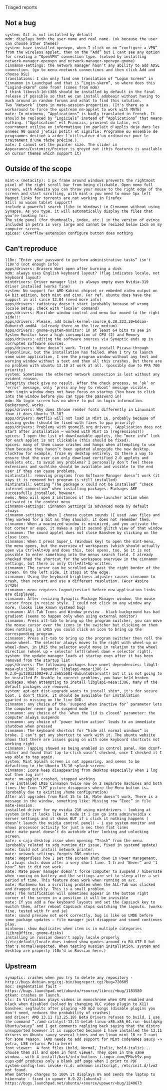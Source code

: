 Triaged reports

Not a bug 
---------
	system: Git is not installed by default
	mdm: displays both the user name and real name. (ok because the user can choose other themes)
	system: have installed openvpn, when I click on on “configure a VPN” from the wireless applet, then on the “Add” but I cant see any option for creating a “OpenVPN” connection type. (solved by installing network-manager-openvpn and network-manager-openvpn-gnome)
	cinnamon-settings: the network manager hasn’t any ability to add ADSL connection. (go to menu->network connections and then click Add and choose DSL) 
	translations: I can only find one translation of “Login Screen” in Cinnamon in Launchpad and that is “Login-skærm”, so where does this “Logind-skærm” come from? (comes from mdm)
	I think libnss3-1d:i386 should be installed by default in the final release if possible so that we can install adobeair without having to muck around in random forums and xchat to find this solution. 
	Two ‘Network’ items in mate-session-properties. (It's there as a workaround to force the upstream nm-applet to work with MATE)
	mate: In mintmenu, “Applications” is badly translated in french. It should be replaced by “Logiciels” instead of “Applications” that means nothing. ("Application" est Francais, provient du Latin, est courrament utilise en informatique (on parlait d'applis deja dans les annees 90 quand j'etais petit) et signifie: Programme ou ensemble de programmes destiné à aider l'utilisateur d'un ordinateur pour le traitement d'une tâche précise.). 
	mate: I cannot set the pointer size. The slider in Appearance/Customize/Pointer is greyed out (this features is available on cursor themes which support it)

Outside of the scope
--------------------
	mint-x (metacity): 1 px frame around windows prevents the rightmost pixel of the right scroll bar from being clickable. Open nemo full screen, with Adwaita you can throw your mouse to the right edge of the screen and start scrolling, with mint-x you need to move 1px left
	Magnet links for torrents are not working in Firefox
	Still no wacom tablet support?
	include a powerful search (like in Windows) in Cinnamon without using Synapse. As you type, it will automatically display the files that you’re looking for.	
	The side panel (for thumbnails, index, etc.) in the version of evince included in petra is very large and cannot be resized below 15cm on my computer screen.
	spices: Coverflow extension configure button does nothing

Can't reproduce
---------------------------------
	l10n: “Enter your password to perform administrative tasks” isn't l10n'd (not enough info)
	apps/drivers: Brasero Wont open after burning a disk
	mdm: always uses English keyboard layout? (flag indicates locale, not keyboard layout)
	mintdrivers: Driver manager list is always empty even Nvidia-319 driver installed (works fine)				
	system: No support for AMD Kabini chipset or embeded video output on 64 bit edition, both mint and cinn. For ref. ubuntu does have the support in all since 12.04 (need more info)
    apps/drivers: radiotray doesn't start (probably because of wrong locale setup, check with "locale" command)
	apps/drivers: Minitube window control and menu bar moved to the right side!!!	
	apps/drivers: Please, add bcmwl-kernel-source_6.30.223.30+bdcom-0ubuntu3_amd64	(already there on the live medium)
	apps/drivers: gnome-system-monitor: in at least 64 bits to see in System Monitor have a high consumption of CPU (2) and Memory
	apps/drivers: editing the software sources via Synaptic ends up in corrupted software sources.	
	apps/drivers: Wine doesn’t work. Tried to install Picasa through Playonlinux, but the installation has failed. When I try to launch some wine application, I see the program window without any text and warning window without a text and then all this crashes. But there are no problem with ubuntu 13.10 at work at all. (possibly due to PPA 700 priority)
	system: Sometimes the ethernet network connection is lost without any evident reason.		
	Integrity check give no result. After the check process, no ‘ok’ or ‘error’ message, only ‘press any key to reboot’ message visible.
	mdm: Login window does not have focus on startup (You have to click into the window before you can type the password in)	
	mdm: No login screen has no where to put in login information. Background, works.
	apps/drivers: Why does Chrome render fonts differently in Linuxmint than it does Ubuntu 13.10?
	apps/drivers: Netflix will not load in Mint 16. probably because of missing gecko (should be fixed with fixes to ppa priority)
	apps/drivers: Problems with gnome15.org drivers. (Application does not start after installation – worked with Mint 15 (regressions?))	
	spices: I open the list of downloadable applets, the “more info” link for each applet is not clickable (this should be fixed).	
	spices: many of them cause crashes and hangs when attempting to use them because they haven’t been updated alongside the new desktop. ClockTow for example, froze my desktop entirely. Is there a way to ensure that the user can only download certified 2.0 applets and desklets etc, to avoid any problems? I personally don’t feel these extensions and suchlike should be available and visible to the end user if they can cause problems.
	mintinstall: removing programs from Software Manager doesn’t work (it says it is removed but program is still installed)
	mintinstall: Getting “The package x could not be installed” “check internet connection” when installing packages. Packages ARE successfully installed, however.	
	nemo: Nemo will open 3 instances of the new-launcher action when activated in the context menu	
	cinnamon-settings: Cinnamon Settings is advanced mode by default always
	cinnamon-settings: When I choose custom sounds (I used .wav files and they worked for a bit as they should), it does not remember them.
    cinnamon: When a maximized window is minimized, and you activate the hot corner or expo, it makes a split second glitch view of that window
	cinnamon: The sound applet does not close Banshee by clicking on the close icon.	
	cinnamon: When I press Super_L (Windows key) to open the mint-menu, the menu opens, but the overview of workspaces (which should actually open via Ctrl+Alt+Up and does this, too) opens, too. So it is not possible to enter something into the menus search field. I already checked thed the shortcut for the workspace overview in the cinnamon settings, but there is only Ctrl+Alt+Up written.	
	cinnamon: The cursor can be scrolled way past the right border of the screen. On the left side, it stops at the edge.
	cinnamon: Using the keyboard brightness adjuster causes cinnamon to crash, then restart and use a different resolution. (Acer Aspire 5742G)
	cinnamon: menu requires Logout/restart before new application links are displayed.
	cinnamon: After resizing Synaptic Package Manager window, the mouse cursor froze in resize style. I could not click on any window any more. (looks like known systemd bug)
	cinnamon: Alt-Tab Icons and Window preview – black background has bad gradient (seems to happen only when using external monitor)
	cinnamon: Press alt-tab to bring up the program switcher, you can move the mouse cursor over the icons in the switcher but clicking on them does nothing, in LM15 you could click an icon to bring up the corresponding program.
	cinnamon: Press alt-tab to bring up the program switcher then roll the mouse wheel. The selector always moves to the right with wheel-up or wheel-down, in LM15 the selector would move in relation to the wheel direction (wheel up = selector left)(wheel down = selector right).
	system: the update manager loads at startup even after it has been removed from the startup list 
	apps/drivers: The following packages have unmet dependencies: libgl1-mesa-glx:i386 : Depends: libglapi-mesa:i386 (= 9.2.0~git20131002+9.2.2eb55601-0ubuntu0sarvatt) but it is not going to be installed E: Unable to correct problems, you have held broken packages. When attempting to install libglapi-mesa:i386, many of the default packages are removed.	
	system: apt-get dist-upgrade wants to install shim*, it's for secure boot, i don't think, it should be available for installation
	gparted is missing on the live DVD.
	cinnamon: any choice of the ‘suspend when inactive for’ parameter lets the computer never go to suspend mode
	cinnamon: any choice of the ‘when the lid is closed’ parameter: the computer always suspends
	cinnamon: any choice of ‘power button action’ leads to an immediate shutdown when pressed
	cinnamon: The keyboard shortcut for “hide all normal windows” is broke. I can’t get any shortcut to work with it. The ubuntu website shows that there are issues going on with some keyboard shortcuts not working right. 
	cinnamon: Tapping showed as being enabled in control panel. Ran dconf-editor and found that tap-to-click wasn’t checked, once I checked it I was able to tap again.	
	system: Mint Splash screen is not appearing, and seems to be defaulting to the Ubuntu 13.10 splash screen.
	cinnamon: Icons keep disappearing from desktop especially when I log out then log in!!		
	mate: nm-applet crashed, stopped working
	I’ve installed LM16 Cinnamon twice now on 2 separate machines and both times the Icon “LM” picture disappears where the Menu button is… (probably due to existing /home configuration)
	After all upgrades from Mint 15 to 16, Mate doesn’t work. There is a message in the window, something like: Missing row “Exec” in file mate-session.
	installed driver for my nvidia 210 using mintdrivers - looking at system info it looks like it made it i can go into admin/nvidia x server settings and it shows BUT if i click it nothing happens ( doesn’t launch the nvidia control panel) - i use system monitor and shows processor activity for just a sec then flat lines
	mate: mate panel doesn’t do autohide after locking and unlocking screen.
	mate: x-caja-desktop issue when opening “Trash” from the menu. (probably related to xdg_runtime_dir issue, fixed in systemd update)
	mate: Could not install network printer.
	mate: network settings forgets DNS entries
	mate: Regardless how I set the screen shut down in Power Management, it always shuts down after a very short time. I tried ‘Never” and ’1 hour” but it did not work.
	mate: Mate power manager doesn’t force computer to suspend / hibernate when running on battery and the settings are set to sleep after a set period of time. This feature does work when running on a/c.
	mate: Mintmenu has a scrolling problem when the ALL-Tab was clicked and dragged quickly. This is a small problem.	
	mate: The notification will sometimes appear in the bottom right corner of the screen in a position it will be invisible
	mate: If you add a few keyboard layouts and set the CapsLock key to switch them, after reboot CapsLock stops switching the layouts.	(works fine, tested with fr and ie)
	mate: sound preview not work correctly, bug is like on LMDE before some package updates – file manager just disappear and sound continues play.
	mintmenu: show duplicates when item is in multiple categories (LibreOffice, gnome-disks)	
	installing in russian doesn't apply locale properly (/etc/default/locale does indeed show quotes around ru_RU.UTF-8 but that's normal/expected. When testing Russian installation, system and desktop are properly l10n'd in Russian here.)
	
Upstream
--------
	synaptic: crashes when you try to delete any repository - http://bugs.debian.org/cgi-bin/bugreport.cgi?bug=720605
	moc: segmentation fault - https://bugs.launchpad.net/ubuntu/+source/librcc/+bug/1183580
	gtkam: crashes on launch.
	vlc: In Virtualbox plays videos in monochrome when GPU enabled and black when disabled (solved by changing VLC video plugin to X11)
	banshee: segfaults after playing ~30 mp3 songs (disable plugins you don't need, reduces the probability of crashes)
	amd driver: AMD 13.11 (13.25.18) Beta Drivers refuses to build. I use the command “./amd-catalyst-13.11-beta6-linux-x86.x86_64.run –buildpkg Ubuntu/saucy” and I get comments replying back saying that the distro unsupported however it is supported because I have installed the 13.11 drivers on Ubuntu saucy several times and on linux mint 16 rc I cant for some reason.	(AMD needs to add support for Mint codenames saucy -> petra, LSB returns Petra here)
	font viewer:  4 font files (bold, Normal, Italic, bold-italic)...  choose them all and open in font viewer. They open in the same window.. with 4 install/back/info buttons i.imgur.com/EMbzh9v.png
	cups-pdf produces only a blank pdf page when I print to PDF
	system-config-lvm: invoke-rc.d: unknown initscript, /etc/init.d/lvm2 not found.	
	When battery charges to 100% it displays 0% and sends the laptop to hibernate - fixed in upower 0.9.22-1ubuntu2 - https://bugs.launchpad.net/ubuntu/+source/upower/+bug/1240673

